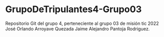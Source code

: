 # GrupoDeTripulantes4-Grupo03
Repositorio Git del grupo 4, perteneciente al grupo 03 de misión tic 2022
José Orlando Arroyave Quezada
Jaime Alejandro Pantoja Rodriguez.
